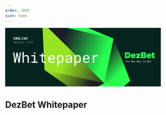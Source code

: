 ```yaml
---
order: 1099
icon: home
---
```

![](/static/headers/DezBet_WhitePaper_ENG_V1.png)

# DezBet Whitepaper
